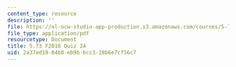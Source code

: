 ```yaml
---
content_type: resource
description: ''
file: https://ol-ocw-studio-app-production.s3.amazonaws.com/courses/5-73-quantum-mechanics-i-fall-2018/2a37ed1904b8eb9b6cc328b6e7cf56c7_MIT5_73F18_quiz24.pdf
file_type: application/pdf
resourcetype: Document
title: 5.73 F2018 Quiz 24
uid: 2a37ed19-04b8-eb9b-6cc3-28b6e7cf56c7
---
```

